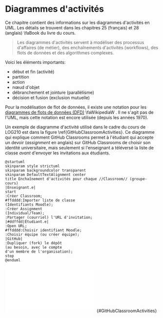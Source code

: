 # Diagrammes d'activités

Ce chapitre contient des informations sur les diagrammes d'activités en UML. Les détails se trouvent dans les chapitres 25 (français) et 28 (anglais)&nbsp;\faBook&nbsp;du livre du cours.

> Les diagrammes d'activités servent à modéliser des processus d'affaires (de métier), des enchaînements d'activités (workflows), des flots de données et des algorithmes complexes.

Voici les éléments importants:

- début et fin (activité)
- partition
- action
- nœud d'objet
- débranchement et jointure (parallélisme)
- décision et fusion (exclusion mutuelle)

Pour la modélisation de flot de données, il existe une notation pour les [diagrammes de flots de données (DFD)](https://fr.wikipedia.org/wiki/Diagramme_de_flux_de_donn%C3%A9es)&nbsp;\faWikipediaW&nbsp;. Il ne s'agit pas de l'UML, mais cette notation est encore utilisée (depuis les années 1970). 

Un exemple de diagramme d'activité utilisé dans le cadre du cours de LOG210 est dans la figure&nbsp;\ref{GitHubClassroomActivities}. Ce diagramme qui explique comment GitHub Classrooms permet à l'étudiant qui accepte un devoir (*assignment* en anglais) sur GitHub Classrooms de choisir son identité universitaire, mais seulement si l'enseignant a téléversé la liste de classe *avant* d'envoyer les invitations aux étudiants. 

<!-- ```{#GitHubClassroomActivitiesSource .puml frame=single caption="Code source PlantUML pour la figure&nbsp;\ref{GitHubClassroomActivities}"}
@startuml
skinparam style strictuml
skinparam backgroundcolor transparent
skinparam DefaultTextAlignment center
title Enchaînement d'activités pour chaque //Classroom// (groupe-cours)
|Enseignant.e|
start
:Créer Classroom;
#ffdddd:Importer liste de classe
(Identifiants Moodle);
:Créer Assignment
(Individual/Team);
:Partager (courriel) l'URL d'invitation;
|#ddffdd|Étudiant.e|
:Open URL;
#ffdddd:Choisir identifiant Moodle;
:Choisir équipe (ou créer équipe);
|GitHub|
:Dupliquer (fork) le dépôt
(au besoin, avec le compte
d'un membre de l'organisation);
stop
@enduml
``` -->


```{.plantuml hide-image=true plantuml-filename=build/images/GitHubClassroomActivity.pdf}
@startuml
skinparam style strictuml
skinparam backgroundcolor transparent
skinparam DefaultTextAlignment center
title Enchaînement d'activités pour chaque //Classroom// (groupe-cours)
|Enseignant.e|
start
:Créer Classroom;
#ffdddd:Importer liste de classe
(Identifiants Moodle);
:Créer Assignment
(Individual/Team);
:Partager (courriel) l'URL d'invitation;
|#ddffdd|Étudiant.e|
:Open URL;
#ffdddd:Choisir identifiant Moodle;
:Choisir équipe (ou créer équipe);
|GitHub|
:Dupliquer (fork) le dépôt
(au besoin, avec le compte
d'un membre de l'organisation);
stop
@enduml
```

![Diagramme d'activités pour les activités séquentielles de GitHub Classrooms. [(PlantUML)](http://www.plantuml.com/plantuml/uml/NP91JXmn44NtFaL9B6P62lH-PWCQ420b2eh80JnszL0QkspiCWfINo17cKrMkK5VBDMJ5Y2yyCB_-zVxbY-hs28j1bCFnDaM6w7AQq3T2xbFoiwwmxwanjwba0f8iLnLGfOFhcliRGloYB_aAj2UeyhWTCDYX4IpRzWzsV4Fuqdo2-k4NaZ6OuMSMW5Ldnj2rss3hRMa5BiEbjFaZETE7NLbXXkkgEcMvG87S-fXrjio7h70sxsDEUjxhsjz7tCgYW21gY1u13UPq2pllL9GJvfKuLjAFk1gynPrLUlSGPtibTCt6xf7j75oFUXOkrVVSk8gX645OV7pnrUjHQobh53YZHdEl9z8Xl6tD4ypzVfxHWPrltDkdn9LAa3lL3FKn3IBu_6vKKPOfWRkF-Tyf4p3BSbTssdwTSk1z2MLha_be6HQV3pcyQ-MiGrsM1Fn5x0lw2RDfPW5ZLyqXeXnLqxl51Qfx2rJFLNH0LLIDfV8Nd_7Fm00)](build/images/GitHubClassroomActivity.pdf){#GitHubClassroomActivities}

